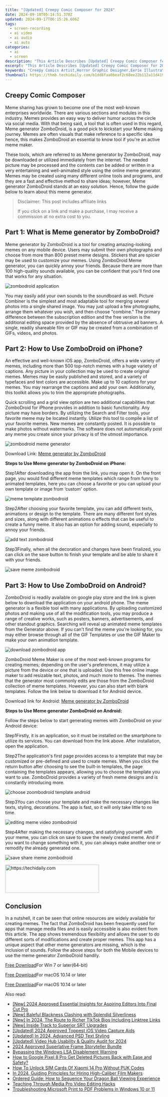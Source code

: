 ```yaml
---
title: "[Updated] Creepy Comic Composer for 2024"
date: 2024-09-10T05:14:51.370Z
updated: 2024-09-17T06:15:26.606Z
tags: 
  - screen-recording
  - ai video
  - ai audio
  - ai auto
categories: 
  - ai
  - screen
description: "This Article Describes [Updated] Creepy Comic Composer for 2024"
excerpt: "This Article Describes [Updated] Creepy Comic Composer for 2024"
keywords: "Creepy Comics Artist,Horror Graphic Designer,Eerie Illustrator,Dark Illustration Creator,Chilling Visual Storyteller,Frightening Image Composer,Spooky Comic Artisan"
thumbnail: https://thmb.techidaily.com/b1dd8faa0beaf2c68ee22b112a11d419910d65751f8e67cea228594ebc93d2a9.jpg
---
```


## Creepy Comic Composer

Meme sharing has grown to become one of the most well-known enterprises worldwide. There are various sections and modules in this industry. Memes provides an easy way to deliver humor across the circle via social media. With that being said, a tool that is often used in this regard, Meme generator ZomboDroid, is a good pick to kickstart your Meme making journey. Memes are often visuals that make reference to a specific idea hence, this makes ZomboDroid an essential to know tool if you're an active meme maker.

These tools, which are referred to as Meme generator by ZomboDroid, may be downloaded or utilized immediately from the internet. The needed picture may be processed and the contents can be added or written in a very entertaining and well-animated style using the online meme generator. Memes may be created using many different online tools and programs, and they are a fast and effective method to share ideas; however, Meme generator ZomboDroid stands at an easy solution. Hence, follow the guide below to learn about this meme generator.

>  Disclaimer: This post includes affiliate links
>
>  If you click on a link and make a purchase, I may receive a commission at no extra cost to you.
>

## Part 1: What is Meme generator by ZomboDroid?

Meme generator by ZomboDroid is a tool for creating amazing-looking memes on any mobile device. Users may submit their own photographs and choose from more than 800 preset meme designs. Stickers that are spicier may be used to customize your memes. Using ZomboDroid Meme generator, you can quickly annoy your friends. Because there are more than 100 high-quality sounds available, you can be confident that you'll find one that works for any situation.

![zombodroid application](https://images.wondershare.com/filmora/article-images/2022/07/zombodroid-application.jpg)

You may easily add your own sounds to the soundboard as well. Picture Combiner is the simplest and most adaptable tool for merging several photos into a single shared image. You may just upload a few photographs, arrange them whatever you wish, and then choose "combine." The primary difference between the subscription edition and the free version is the additional editing space provided by the absence of obtrusive ad banners. A single, readily shareable film or GIF may be created from a combination of GIFs, videos, and photos.

## Part 2: How to Use ZomboDroid on iPhone?

An effective and well-known iOS app, ZomboDroid, offers a wide variety of memes, including more than 500 top-notch memes with a huge variety of captions. Any picture in your collection may be used to create original memes. Memes may be easily published and stored, and a variety of typefaces and text colors are accessible. Make up to 10 captions for your memes. You may rearrange the captions and add your own. Additionally, this toolkit allows you to trim the appropriate photographs.

Quick scrolling and a grid view option are two additional capabilities that ZomboDroid for iPhone provides in addition to basic functionality. Any picture may have borders. By utilizing the Search and Filter tools, your favorite meme may be located instantly. Utilize this tool to compile a list of your favorite memes. New memes are constantly posted. It is possible to make photos without watermarks. The software does not automatically post any meme you create since your privacy is of the utmost importance.

![zombodroid meme generator](https://images.wondershare.com/filmora/article-images/2022/07/zombodroid-meme-generator.jpg)

Download Link: [Meme generator by ZomboDroid](https://apps.apple.com/us/app/meme-generator-by-zombodroid/id645831841)

**Steps to Use Meme generator by ZomboDroid on iPhone:**

Step1After downloading the app from the link, you may open it. On the front page, you would find different meme templates which range from funny to animated templates, here you can choose a favorite or you can upload your own template or image from ‘custom' option.

![meme template zombodroid](https://images.wondershare.com/filmora/article-images/2022/07/meme-template-zombodroid.jpg)

Step2After choosing your favorite template, you can add different texts, animations or design to the template. There are many different font styles and sizes, along with different animations o effects that can be useful to create a funny meme. It also has an option for adding sound, especially to annoy your friends.

![add text zombodroid](https://images.wondershare.com/filmora/article-images/2022/07/add-text-zombodroid.jpg)

Step3Finally, when all the decoration and changes have been finalized, you can click on the save button to finish your template and be able to share it with your friends.

![save meme zombodroid](https://images.wondershare.com/filmora/article-images/2022/07/save-meme-zombodroid.jpg)

## Part 3: How to Use ZomboDroid on Android?

ZomboDroid is readily available on google play store and the link is given below to download the application on your android phone. The meme generator is a flexible tool with many applications. By uploading customized photos and making use of all the modification tools, you may produce a range of creative works, such as posters, banners, advertisements, and other standout graphics. Searching will reveal up animated meme templates from the Generator above. If you can't find the meme you're looking for, you may either browse through all of the GIF Templates or use the GIF Maker to make your own animation template.

![download zombodroid app](https://images.wondershare.com/filmora/article-images/2022/07/download-zombodroid-app.jpg)

ZomboDroid Meme Maker is one of the most well-known programs for creating memes; depending on the user's preferences, it may utilize a picture from the device or one that is uploaded. Use this free online image maker to add resizable text, photos, and much more to themes. The memes that the generator most commonly edits are those from the ZomboDroid collection of meme templates. However, you can also start with blank templates. Follow the link below to download it for Android device.

Download link for Android: [Meme generator by ZomboDroid](https://play.google.com/store/apps/details?id=com.zombodroid.MemeGenerator&hl=en&gl=US)

**Steps to Use Meme generator ZomboDroid on Android:**

Follow the steps below to start generating memes with ZomboDroid on your Android device:

Step1Firstly, it is an application, so it must be installed on the smartphone to utilize its services. You can download from the link above. After installation, open the application.

Step2The application's first page provides access to a template that may be customized or pre-defined and used to create memes. When you click the return button after choosing to see the built-in templates, the page containing the templates appears, allowing you to choose the template you want to use. ZomboDroid provides a variety of fresh meme designs and is constantly introducing more.

![choose zoombodroid template android](https://images.wondershare.com/filmora/article-images/2022/07/choose-zoombodroid-template-android.jpg)

Step3You can choose your template and make the necessary changes like texts, styling, decorations. The app is fast, so it will only take little to no time.

![editing meme video zombodroid](https://images.wondershare.com/filmora/article-images/2022/07/editing-meme-video-zombodroid.jpg)

Step4After making the necessary changes, and satisfying yourself with your meme, you can click on save to save the newly created meme. And if you want to change something with it, you can always make another one or remodify the already generated one.

![save share meme zombodroid](https://images.wondershare.com/filmora/article-images/2022/07/save-share-meme-zombodroid.jpg)

<!-- affiliate ads begin -->
<a href="https://aligracehair.sjv.io/c/5597632/2115946/19272" target="_top" id="2115946">
  <img src="//a.impactradius-go.com/display-ad/19272-2115946" border="0" alt="https://techidaily.com" width="300" height="90"/>
</a>
<img height="0" width="0" src="https://aligracehair.sjv.io/i/5597632/2115946/19272" style="position:absolute;visibility:hidden;" border="0" />
<!-- affiliate ads end -->

## Conclusion

In a nutshell, it can be seen that online resources are widely available for creating memes. The fact that ZomboDroid has been frequently used for apps that manage media files and is easily accessible is also evident from this article. The app shows tremendous flexibility and allows the user to do different sorts of modifications and create proper memes. This app has a unique aspect that other meme generators are missing, which is the inclusion of sounds. Follow the above steps for both the Mobile devices to use the meme generator ZomboDroid handily.

[Free Download](https://tools.techidaily.com/wondershare/filmora/download/)For Win 7 or later(64-bit)

[Free Download](https://tools.techidaily.com/wondershare/filmora/download/)For macOS 10.14 or later

[Free Download](https://tools.techidaily.com/wondershare/filmora/download/)For macOS 10.14 or later

<ins class="adsbygoogle"
     style="display:block"
     data-ad-format="autorelaxed"
     data-ad-client="ca-pub-7571918770474297"
     data-ad-slot="1223367746"></ins>

<ins class="adsbygoogle"
     style="display:block"
     data-ad-format="autorelaxed"
     data-ad-client="ca-pub-7571918770474297"
     data-ad-slot="1223367746"></ins>



<ins class="adsbygoogle"
     style="display:block"
     data-ad-client="ca-pub-7571918770474297"
     data-ad-slot="8358498916"
     data-ad-format="auto"
     data-full-width-responsive="true"></ins>


<span class="atpl-alsoreadstyle">Also read:</span>
<div><ul>
<li><a href="https://fox-info.techidaily.com/new-2024-approved-essential-insights-for-aspiring-editors-into-final-cut-pro/"><u>[New] 2024 Approved Essential Insights for Aspiring Editors Into Final Cut Pro</u></a></li>
<li><a href="https://fox-info.techidaily.com/new-baleful-blackness-clashing-with-splendid-silverliness/"><u>[New] Baleful Blackness Clashing with Splendid Silverliness</u></a></li>
<li><a href="https://article-helps.techidaily.com/new-in-2024-the-route-to-richer-tiktok-bios-including-linktree-links/"><u>[New] In 2024, The Route to Richer TikTok Bios Including Linktree Links</u></a></li>
<li><a href="https://extra-approaches.techidaily.com/new-inside-track-to-superior-srt-upgrades/"><u>[New] Inside Track to Superior SRT Upgrades</u></a></li>
<li><a href="https://fox-info.techidaily.com/updated-2024-approved-toppest-ios-video-capture-aids/"><u>[Updated] 2024 Approved Toppest iOS Video Capture Aids</u></a></li>
<li><a href="https://fox-info.techidaily.com/updated-in-2024-advanced-psd-text-styling/"><u>[Updated] In 2024, Advanced PSD Text Styling</u></a></li>
<li><a href="https://fox-info.techidaily.com/updated-video-hub-usability-and-quality-audit-for-2024/"><u>[Updated] Video Hub Usability & Quality Audit for 2024</u></a></li>
<li><a href="https://some-guidance.techidaily.com/2024-approved-superlative-frame-storyteller-bundle/"><u>2024 Approved Superlative Frame Storyteller Bundle</u></a></li>
<li><a href="https://windows11.techidaily.com/bypassing-the-windows-lsa-disablement-warning/"><u>Bypassing the Windows LSA Disablement Warning</u></a></li>
<li><a href="https://blog-min.techidaily.com/how-to-google-pixel-8-pro-get-deleted-pictures-back-with-ease-and-safety-by-fonelab-android-recover-pictures/"><u>How to Google Pixel 8 Pro Get Deleted Pictures Back with Ease and Safety?</u></a></li>
<li><a href="https://sim-unlock.techidaily.com/how-to-unlock-sim-cards-of-xiaomi-14-pro-without-puk-codes-by-drfone-android/"><u>How To Unlock SIM Cards Of Xiaomi 14 Pro Without PUK Codes</u></a></li>
<li><a href="https://fox-info.techidaily.com/in-2024-guiding-principles-for-hiring-high-caliber-film-makers/"><u>In 2024, Guiding Principles for Hiring High-Caliber Film Makers</u></a></li>
<li><a href="https://tech-recovery.techidaily.com/ordered-guide-how-to-sequence-your-dragon-ball-viewing-experience/"><u>Ordered Guide: How to Sequence Your Dragon Ball Viewing Experience</u></a></li>
<li><a href="https://fox-info.techidaily.com/teaching-through-media-pro-video-editing-hacks/"><u>Teaching Through Media Pro Video Editing Hacks</u></a></li>
<li><a href="https://common-error.techidaily.com/troubleshooting-microsoft-print-to-pdf-problems-in-windows-10-or-11/"><u>Troubleshooting Microsoft Print to PDF Problems in Windows 10 or 11</u></a></li>
</ul></div>

